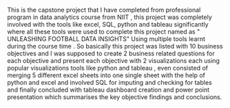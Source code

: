 This is the capstone project that I have completed from professional program in data analytics course from NIIT , this project was completely involved with the tools like excel, SQL, python and tableau significantly where all these tools were used to complete this project named as " UNLEASHING FOOTBALL DATA INSIGHTS" Using multiple tools learnt during the course time . So basically this project was listed with 10 business objectives and I was supposed to create 2 business related questions for each objective and present each objective with 2 visualizations each using popular visualizations tools like python and tableau , even consisted of merging 5 different excel sheets into one single sheet with the help of python and excel and involved SQL for imputing and checking for tables and finally concluded with tableau dashboard creation and power point presentation which summarises the key objective findings and conclusions.
